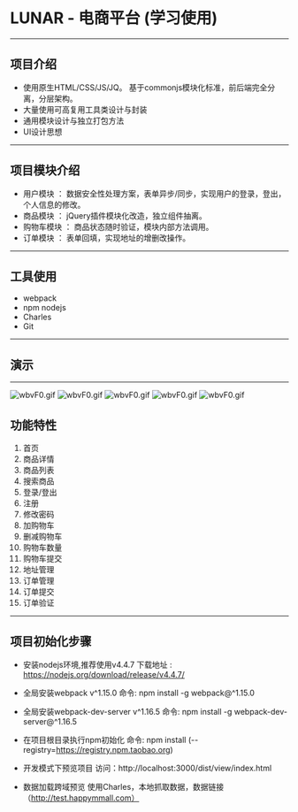 ﻿# LUNAR - 电商平台 (学习使用)


---
## 项目介绍
* 使用原生HTML/CSS/JS/JQ。 基于commonjs模块化标准，前后端完全分离，分层架构。
* 大量使用可高复用工具类设计与封装
* 通用模块设计与独立打包方法
* UI设计思想

---
## 项目模块介绍
* 用户模块 ： 数据安全性处理方案，表单异步/同步，实现用户的登录，登出，个人信息的修改。
* 商品模块 ： jQuery插件模块化改造，独立组件抽离。
* 购物车模块 ： 商品状态随时验证，模块内部方法调用。
* 订单模块 ： 表单回填，实现地址的增删改操作。

---
## 工具使用
* webpack 
* npm nodejs 
* Charles
* Git

---

## 演示

---
![wbvF0.gif](https://github.com/Rosen97/gallery/blob/master/lu1.gif)
![wbvF0.gif](https://github.com/Rosen97/gallery/blob/master/lu2.gif)
![wbvF0.gif](https://github.com/Rosen97/gallery/blob/master/lu3.gif)
![wbvF0.gif](https://github.com/Rosen97/gallery/blob/master/lu4.gif)
![wbvF0.gif](https://github.com/Rosen97/gallery/blob/master/lu5.gif)

## 功能特性

1. 首页
2. 商品详情
3. 商品列表
4. 搜索商品
5. 登录/登出
6. 注册
7. 修改密码
8. 加购物车
9. 删减购物车
10. 购物车数量
11. 购物车提交
12. 地址管理
13. 订单管理
14. 订单提交
15. 订单验证


---

## 项目初始化步骤

* 安装nodejs环境,推荐使用v4.4.7
    下载地址 : https://nodejs.org/download/release/v4.4.7/

* 全局安装webpack v^1.15.0
    命令: npm install -g webpack@^1.15.0

* 全局安装webpack-dev-server v^1.16.5
    命令: npm install -g webpack-dev-server@^1.16.5

* 在项目根目录执行npm初始化
    命令: npm install (--registry=https://registry.npm.taobao.org)

* 开发模式下预览项目
    访问：http://localhost:3000/dist/view/index.html
* 数据加载跨域预览
    使用Charles，本地抓取数据，数据链接（http://test.happymmall.com）
